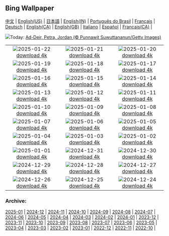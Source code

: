 ## Bing Wallpaper
[中文](README.md) |                     [English(US)](en-US.md) |                     [日本語](ja-JP.md) |                     [English(IN)](en-IN.md) |                     [Português do Brasil](pt-BR.md) |                     [Français](fr-FR.md) |                     [Deutsch](de-DE.md) |                     [English(CA)](en-CA.md) |                     [English(GB)](en-GB.md) |                     [Italiano](it-IT.md) |                     [Español](es-ES.md) |                     [Français(CA)](fr-CA.md) |                    

![](https://www.bing.com/th?id=OHR.PetraMonastery_EN-GB4623557481_UHD.jpg&w=1000)Today: [Ad-Deir, Petra, Jordan (© Punnawit Suwuttananun/Getty Images)](https://www.bing.com/th?id=OHR.PetraMonastery_EN-GB4623557481_UHD.jpg)

|      |      |      |
| :----: | :----: | :----: |
|![](https://www.bing.com/th?id=OHR.DutchSquirrel_EN-GB5824691080_UHD.jpg&pid=hp&w=384&h=216&rs=1&c=4)2025-01-22 [download 4k](https://www.bing.com/th?id=OHR.DutchSquirrel_EN-GB5824691080_UHD.jpg)|![](https://www.bing.com/th?id=OHR.WhiteSandsNP_EN-GB6124824986_UHD.jpg&pid=hp&w=384&h=216&rs=1&c=4)2025-01-21 [download 4k](https://www.bing.com/th?id=OHR.WhiteSandsNP_EN-GB6124824986_UHD.jpg)|![](https://www.bing.com/th?id=OHR.NeptunesGrotto_EN-GB6545750765_UHD.jpg&pid=hp&w=384&h=216&rs=1&c=4)2025-01-20 [download 4k](https://www.bing.com/th?id=OHR.NeptunesGrotto_EN-GB6545750765_UHD.jpg)|
|![](https://www.bing.com/th?id=OHR.PoohDay2025_EN-GB6799275517_UHD.jpg&pid=hp&w=384&h=216&rs=1&c=4)2025-01-19 [download 4k](https://www.bing.com/th?id=OHR.PoohDay2025_EN-GB6799275517_UHD.jpg)|![](https://www.bing.com/th?id=OHR.PelicanPortrait_EN-GB7053317345_UHD.jpg&pid=hp&w=384&h=216&rs=1&c=4)2025-01-18 [download 4k](https://www.bing.com/th?id=OHR.PelicanPortrait_EN-GB7053317345_UHD.jpg)|![](https://www.bing.com/th?id=OHR.PinnaclesPeaks_EN-GB7443732895_UHD.jpg&pid=hp&w=384&h=216&rs=1&c=4)2025-01-17 [download 4k](https://www.bing.com/th?id=OHR.PinnaclesPeaks_EN-GB7443732895_UHD.jpg)|
|![](https://www.bing.com/th?id=OHR.MuseumCourt_EN-GB7712861262_UHD.jpg&pid=hp&w=384&h=216&rs=1&c=4)2025-01-16 [download 4k](https://www.bing.com/th?id=OHR.MuseumCourt_EN-GB7712861262_UHD.jpg)|![](https://www.bing.com/th?id=OHR.CadizSpain_EN-GB7941823974_UHD.jpg&pid=hp&w=384&h=216&rs=1&c=4)2025-01-15 [download 4k](https://www.bing.com/th?id=OHR.CadizSpain_EN-GB7941823974_UHD.jpg)|![](https://www.bing.com/th?id=OHR.CoastalWales_EN-GB8139675046_UHD.jpg&pid=hp&w=384&h=216&rs=1&c=4)2025-01-14 [download 4k](https://www.bing.com/th?id=OHR.CoastalWales_EN-GB8139675046_UHD.jpg)|
|![](https://www.bing.com/th?id=OHR.CrescentTail_EN-GB8341655189_UHD.jpg&pid=hp&w=384&h=216&rs=1&c=4)2025-01-13 [download 4k](https://www.bing.com/th?id=OHR.CrescentTail_EN-GB8341655189_UHD.jpg)|![](https://www.bing.com/th?id=OHR.MeknesMorocco_EN-GB8766579158_UHD.jpg&pid=hp&w=384&h=216&rs=1&c=4)2025-01-12 [download 4k](https://www.bing.com/th?id=OHR.MeknesMorocco_EN-GB8766579158_UHD.jpg)|![](https://www.bing.com/th?id=OHR.BubbleLake_EN-GB9269932898_UHD.jpg&pid=hp&w=384&h=216&rs=1&c=4)2025-01-11 [download 4k](https://www.bing.com/th?id=OHR.BubbleLake_EN-GB9269932898_UHD.jpg)|
|![](https://www.bing.com/th?id=OHR.NamibiaDunes_EN-GB9795419612_UHD.jpg&pid=hp&w=384&h=216&rs=1&c=4)2025-01-10 [download 4k](https://www.bing.com/th?id=OHR.NamibiaDunes_EN-GB9795419612_UHD.jpg)|![](https://www.bing.com/th?id=OHR.GreatWallStairs_EN-GB9518457526_UHD.jpg&pid=hp&w=384&h=216&rs=1&c=4)2025-01-09 [download 4k](https://www.bing.com/th?id=OHR.GreatWallStairs_EN-GB9518457526_UHD.jpg)|![](https://www.bing.com/th?id=OHR.BouldersNZ_EN-GB9218282319_UHD.jpg&pid=hp&w=384&h=216&rs=1&c=4)2025-01-08 [download 4k](https://www.bing.com/th?id=OHR.BouldersNZ_EN-GB9218282319_UHD.jpg)|
|![](https://www.bing.com/th?id=OHR.RavennaBasilica_EN-GB7069955288_UHD.jpg&pid=hp&w=384&h=216&rs=1&c=4)2025-01-07 [download 4k](https://www.bing.com/th?id=OHR.RavennaBasilica_EN-GB7069955288_UHD.jpg)|![](https://www.bing.com/th?id=OHR.PlumParakeet_EN-GB3398674878_UHD.jpg&pid=hp&w=384&h=216&rs=1&c=4)2025-01-06 [download 4k](https://www.bing.com/th?id=OHR.PlumParakeet_EN-GB3398674878_UHD.jpg)|![](https://www.bing.com/th?id=OHR.VietnamFalls_EN-GB3020680221_UHD.jpg&pid=hp&w=384&h=216&rs=1&c=4)2025-01-05 [download 4k](https://www.bing.com/th?id=OHR.VietnamFalls_EN-GB3020680221_UHD.jpg)|
|![](https://www.bing.com/th?id=OHR.TolkienOxford_EN-GB2804398313_UHD.jpg&pid=hp&w=384&h=216&rs=1&c=4)2025-01-04 [download 4k](https://www.bing.com/th?id=OHR.TolkienOxford_EN-GB2804398313_UHD.jpg)|![](https://www.bing.com/th?id=OHR.ArdezSwitzerland_EN-GB7554817854_UHD.jpg&pid=hp&w=384&h=216&rs=1&c=4)2025-01-03 [download 4k](https://www.bing.com/th?id=OHR.ArdezSwitzerland_EN-GB7554817854_UHD.jpg)|![](https://www.bing.com/th?id=OHR.PolarBearSwim_EN-GB6400149613_UHD.jpg&pid=hp&w=384&h=216&rs=1&c=4)2025-01-02 [download 4k](https://www.bing.com/th?id=OHR.PolarBearSwim_EN-GB6400149613_UHD.jpg)|
|![](https://www.bing.com/th?id=OHR.Hogmanay2024_EN-GB1967612260_UHD.jpg&pid=hp&w=384&h=216&rs=1&c=4)2025-01-01 [download 4k](https://www.bing.com/th?id=OHR.Hogmanay2024_EN-GB1967612260_UHD.jpg)|![](https://www.bing.com/th?id=OHR.MountFieldNP_EN-GB1514220907_UHD.jpg&pid=hp&w=384&h=216&rs=1&c=4)2024-12-31 [download 4k](https://www.bing.com/th?id=OHR.MountFieldNP_EN-GB1514220907_UHD.jpg)|![](https://www.bing.com/th?id=OHR.BorobudurBells_EN-GB3331651821_UHD.jpg&pid=hp&w=384&h=216&rs=1&c=4)2024-12-30 [download 4k](https://www.bing.com/th?id=OHR.BorobudurBells_EN-GB3331651821_UHD.jpg)|
|![](https://www.bing.com/th?id=OHR.CoralTurtle_EN-GB3087704851_UHD.jpg&pid=hp&w=384&h=216&rs=1&c=4)2024-12-29 [download 4k](https://www.bing.com/th?id=OHR.CoralTurtle_EN-GB3087704851_UHD.jpg)|![](https://www.bing.com/th?id=OHR.LakeBledSnow_EN-GB9064661612_UHD.jpg&pid=hp&w=384&h=216&rs=1&c=4)2024-12-28 [download 4k](https://www.bing.com/th?id=OHR.LakeBledSnow_EN-GB9064661612_UHD.jpg)|![](https://www.bing.com/th?id=OHR.MouseholeXmas_EN-GB9459656621_UHD.jpg&pid=hp&w=384&h=216&rs=1&c=4)2024-12-27 [download 4k](https://www.bing.com/th?id=OHR.MouseholeXmas_EN-GB9459656621_UHD.jpg)|
|![](https://www.bing.com/th?id=OHR.ReindeerTrio_EN-GB9048626587_UHD.jpg&pid=hp&w=384&h=216&rs=1&c=4)2024-12-26 [download 4k](https://www.bing.com/th?id=OHR.ReindeerTrio_EN-GB9048626587_UHD.jpg)|![](https://www.bing.com/th?id=OHR.SantaSnowglobe_EN-GB8850390897_UHD.jpg&pid=hp&w=384&h=216&rs=1&c=4)2024-12-25 [download 4k](https://www.bing.com/th?id=OHR.SantaSnowglobe_EN-GB8850390897_UHD.jpg)|![](https://www.bing.com/th?id=OHR.FestivusCranes_EN-GB8631404413_UHD.jpg&pid=hp&w=384&h=216&rs=1&c=4)2024-12-24 [download 4k](https://www.bing.com/th?id=OHR.FestivusCranes_EN-GB8631404413_UHD.jpg)|


### Archive:
[2025-01](archive/en-GB/202501/README.md) | [2024-12](archive/en-GB/202412/README.md) | [2024-11](archive/en-GB/202411/README.md) | [2024-10](archive/en-GB/202410/README.md) | [2024-09](archive/en-GB/202409/README.md) | [2024-08](archive/en-GB/202408/README.md) | [2024-07](archive/en-GB/202407/README.md) | [2024-06](archive/en-GB/202406/README.md) | [2024-05](archive/en-GB/202405/README.md) | [2024-04](archive/en-GB/202404/README.md) | [2024-03](archive/en-GB/202403/README.md) | [2024-02](archive/en-GB/202402/README.md) | [2024-01](archive/en-GB/202401/README.md) | [2023-12](archive/en-GB/202312/README.md) | [2023-11](archive/en-GB/202311/README.md) | [2023-10](archive/en-GB/202310/README.md) | [2023-09](archive/en-GB/202309/README.md) | [2023-08](archive/en-GB/202308/README.md) | [2023-07](archive/en-GB/202307/README.md) | [2023-06](archive/en-GB/202306/README.md) | [2023-05](archive/en-GB/202305/README.md) | [2023-04](archive/en-GB/202304/README.md) | [2023-03](archive/en-GB/202303/README.md) | [2023-02](archive/en-GB/202302/README.md) | [2023-01](archive/en-GB/202301/README.md) | [2022-12](archive/en-GB/202212/README.md) | [2022-11](archive/en-GB/202211/README.md) | [2022-10](archive/en-GB/202210/README.md) | 